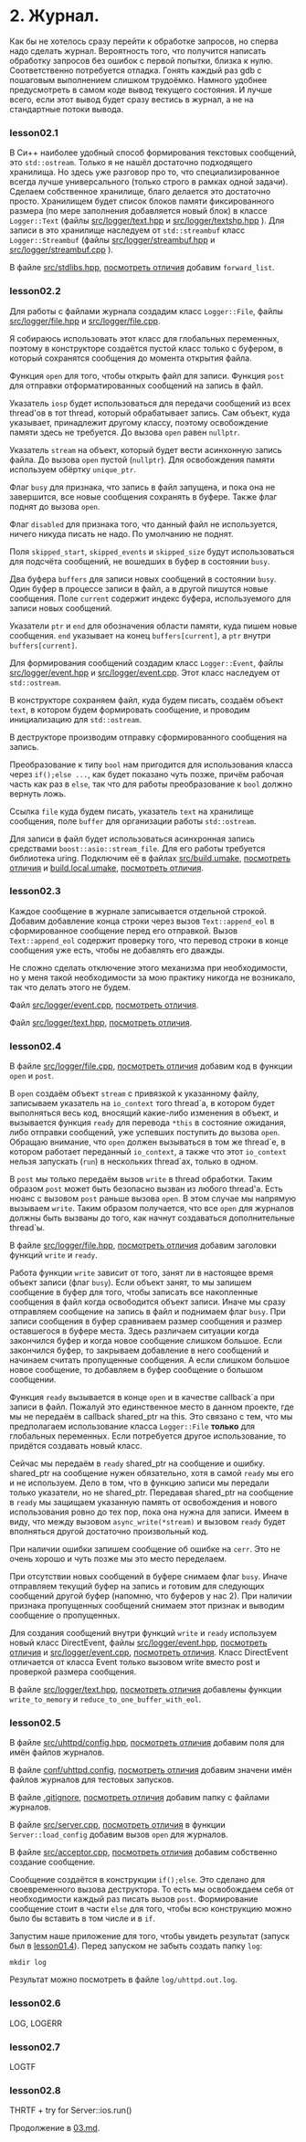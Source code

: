 # 2. Журнал.

Как бы не хотелось сразу перейти к обработке запросов, но сперва надо сделать журнал. Вероятность того, что получится написать обработку запросов без ошибок с первой попытки, близка к нулю. Соответственно потребуется отладка. Гонять каждый раз gdb с пошаговым выполнением слишком трудоёмко. Намного удобнее предусмотреть в самом коде вывод текущего состояния. И лучше всего, если этот вывод будет сразу вестись в журнал, а не на стандартные потоки вывода.

### lesson02.1

В Си++ наиболее удобный способ формирования текстовых сообщений, это `std::ostream`. Только я не нашёл достаточно подходящего хранилища. Но здесь уже разговор про то, что специализированное всегда лучше универсального (только строго в рамках одной задачи). Сделаем собственное хранилище, благо делается это достаточно просто. Хранилищем будет список блоков памяти фиксированного размера (по мере заполнения добавляется новый блок) в классе `Logger::Text` (файлы
[src/logger/text.hpp](/../lesson02.1/src/logger/text.hpp)
и
[src/logger/textshp.hpp](/../lesson02.1/src/logger/textshp.hpp)
).
Для записи в это хранилище наследуем от `std::streambuf` класс `Logger::Streambuf` (файлы
[src/logger/streambuf.hpp](/../lesson02.1/src/logger/streambuf.hpp)
и
[src/logger/streambuf.cpp](/../lesson02.1/src/logger/streambuf.cpp)
).

В файле [src/stdlibs.hpp](/../lesson02.1/src/stdlibs.hpp), [посмотреть отличия](/../../compare/c021..c021a) добавим `forward_list`.



### lesson02.2

Для работы с файлами журнала создадим класс `Logger::File`, файлы
[src/logger/file.hpp](/../lesson02.2/src/logger/file.hpp)
и
[src/logger/file.cpp](/../lesson02.2/src/logger/file.cpp).

Я собираюсь использовать этот класс для глобальных переменных, поэтому в конструкторе создаётся пустой класс только с буфером, в который сохранятся сообщения до момента открытия файла.

Функция `open` для того, чтобы открыть файл для записи. Функция `post` для отправки отформатированных сообщений на запись в файл.

Указатель `iosp` будет использоваться для передачи сообщений из всех thread'ов в тот thread, который обрабатывает запись. Сам объект, куда указывает, принадлежит другому классу, поэтому освобождение памяти здесь не требуется. До вызова `open` равен `nullptr`.

Указатель `stream` на объект, который будет вести асинхонную запись файла. До вызова `open` пустой (`nullptr`). Для освобождения памяти используем обёртку `unique_ptr`.

Флаг `busy` для признака, что запись в файл запущена, и пока она не завершится, все новые сообщения сохранять в буфере. Также флаг поднят до вызова `open`.

Флаг `disabled` для признака того, что данный файл не используется, ничего никуда писать не надо. По умолчанию не поднят.

Поля `skipped_start`, `skipped_events` и `skipped_size` будут использоваться для подсчёта сообщений, не вошедших в буфер в состоянии `busy`.

Два буфера `buffers` для записи новых сообщений в состоянии `busy`. Один буфер в процессе записи в файл, а в другой пишутся новые сообщения. Поле `current` содержит индекс буфера, используемого для записи новых сообщений.

Указатели `ptr` и `end` для обозначения области памяти, куда пишем новые сообщения. `end` указывает на конец `buffers[current]`, а `ptr` внутри `buffers[current]`.

Для формирования сообщений создадим класс `Logger::Event`, файлы
[src/logger/event.hpp](/../lesson02.2/src/logger/event.hpp)
и
[src/logger/event.cpp](/../lesson02.2/src/logger/event.cpp).
Этот класс наследуем от `std::ostream`.

В конструкторе сохраняем файл, куда будем писать, создаём объект `text`, в котором будем формировать сообщение, и проводим инициализацию для `std::ostream`.

В деструкторе производим отправку сформированного сообщения на запись.

Преобразование к типу `bool` нам пригодится для использования класса через `if();else ...`, как будет показано чуть позже, причём рабочая часть как раз в `else`, так что для работы преобразование к `bool` должно вернуть ложь.

Ссылка `file` куда будем писать, указатель `text` на хранилище сообщения, поле `buffer` для организации работы `std::ostream`.

Для записи в файл будет использоваться асинхронная запись средствами `boost::asio::stream_file`. Для его работы требуется библиотека uring. Подключим её в файлах
[src/build.umake](/../lesson02.2/src/build.umake), [посмотреть отличия](/../../compare/c022..c022a) и
[build.local.umake](/../lesson02.2/note/custom/reshu-lenovo/build.local.umake), [посмотреть отличия](/../../compare/c022a..c022b).



### lesson02.3

Каждое сообщение в журнале записывается отдельной строкой. Добавим добавление конца строки через вызов `Text::append_eol` в сформированное сообщение перед его отправкой. Вызов `Text::append_eol` содержит проверку того, что перевод строки в конце сообщения уже есть, чтобы не добавлять его дважды.

Не сложно сделать отключение этого механизма при необходимости, но у меня такой необходимости за мою практику никогда не возникало, так что делать этого не будем.

Файл [src/logger/event.cpp](/../lesson02.3/src/logger/event.cpp), [посмотреть отличия](/../../compare/c023..c023a).

Файл [src/logger/text.hpp](/../lesson02.3/src/logger/text.hpp), [посмотреть отличия](/../../compare/c023a..c023b).




### lesson02.4

В файле [src/logger/file.cpp](/../lesson02.4/src/logger/file.cpp), [посмотреть отличия](/../../compare/c024..c024a) добавим код в функции `open` и `post`.

В `open` создаём объект `stream` с привязкой к указанному файлу, записываем указатель на `io_context` того thread\`а, в котором будет выполняться весь код, вносящий какие-либо изменения в объект, и вызывается функция `ready` для перевода `*this` в состояние ожидания, либо отправки сообщений, уже успевших поступить до вызова `open`. Обращаю внимание, что `open` должен вызываться в том же thread\`е, в котором работает переданный `io_context`, а также что этот `io_context` нельзя запускать (`run`) в нескольких thread\`ах, только в одном.

В `post` мы только передаём вызов `write` в thread обработки. Таким образом `post` может быть безопасно вызван из любого thread'а. Есть нюанс с вызовом `post` раньше вызова `open`. В этом случае мы напрямую вызываем `write`. Таким образом получается, что все `open` для журналов должны быть вызваны до того, как начнут создаваться дополнительные thread\`ы.

В файле [src/logger/file.hpp](/../lesson02.4/src/logger/file.hpp), [посмотреть отличия](/../../compare/c024a..c024b) добавим заголовки функций `write` и `ready`.

Работа функции `write` зависит от того, занят ли в настоящее время объект записи (флаг `busy`). Если объект занят, то мы запишем сообщение в буфер для того, чтобы записать все накопленные сообщения в файл когда освободится объект записи. Иначе мы сразу отправляем сообщение на запись в файл и поднимаем флаг `busy`. При записи сообщения в буфер сравниваем размер сообщения и размер оставшегося в буфере места. Здесь различаем ситуации когда закончился буфер и когда новое сообщение слишком большое. Если закончился буфер, то закрываем добавление в него сообщений и начинаем считать пропущенные сообщения. А если слишком большое новое сообщение, то добавляем в буфер сообщение о большом сообщении.

Функция `ready` вызывается в конце `open` и в качестве callback\`а при записи в файл. Пожалуй это единственное место в данном проекте, где мы не передаём в callback shared_ptr на this. Это связано с тем, что мы предполагаем использование класса `Logger::File` **только** для глобальных переменных. Если потребуется другое использование, то придётся создавать новый класс.

Сейчас мы передаём в `ready` shared_ptr на сообщение и ошибку. shared_ptr на сообщение нужен обязательно, хотя в самой `ready` мы его и не используем. Дело в том, что в функцию записи мы передали только указатели, но не shared_ptr. Передавая shared_ptr на сообщение в `ready` мы защищаем указанную память от освобождения и нового использования ровно до тех пор, пока она нужна для записи. Имеем в виду, что между вызовом `async_write(*stream)` и вызовом `ready` будет вполняться другой достаточно произвольный код.

При наличии ошибки запишем сообщение об ошибке на `cerr`. Это не очень хорошо и чуть позже мы это место переделаем.

При отсутствии новых сообщений в буфере снимаем флаг `busy`. Иначе отправляем текущий буфер на запись и готовим для следующих сообщений другой буфер (напомню, что буферов у нас 2). При наличии признака пропущенных сообщений снимаем этот признак и выводим сообщение о пропущенных.

Для создания сообщений внутри функций `write` и `ready` используем новый класс DirectEvent,
файлы [src/logger/event.hpp](/../lesson02.4/src/logger/event.hpp), [посмотреть отличия](/../../compare/c024b..c024c)
и [src/logger/event.cpp](/../lesson02.4/src/logger/event.cpp), [посмотреть отличия](/../../compare/c024c..c024d). Класс DirectEvent отличается от класса Event только вызовом write вместо post и проверкой размера сообщения.

В файле [src/logger/text.hpp](/../lesson02.4/src/logger/text.hpp), [посмотреть отличия](/../../compare/c024d..c024e) добавлены функции `write_to_memory` и `reduce_to_one_buffer_with_eol`.




### lesson02.5

В файле [src/uhttpd/config.hpp](/../lesson02.5/src/uhttpd/config.hpp), [посмотреть отличия](/../../compare/c025..c025a) добавим поля для имён файлов журналов.

В файле [conf/uhttpd.config](/../lesson02.5/conf/uhttpd.config), [посмотреть отличия](/../../compare/c025a..c025b) добавим значени имён файлов журналов для тестовых запусков.

В файле [.gitignore](/../lesson02.5/.gitignore), [посмотреть отличия](/../../compare/c025b..c025c) добавим папку с файлами журналов.

В файле [src/server.cpp](/../lesson02.5/src/server.cpp), [посмотреть отличия](/../../compare/c025c..c025d) в функции `Server::load_config` добавим вызов `open` для журналов.

В файле [src/acceptor.cpp](/../lesson02.5/src/acceptor.cpp), [посмотреть отличия](/../../compare/c025d..c025e) добавим собственно создание сообщение.

Сообщение создаётся в конструкции `if();else`. Это сделано для своевременного вызова деструктора. То есть мы освобождаем себя от необходимости каждый раз писать вызов `post`. Формирование сообщение стоит в части `else` для того, чтобы всю конструкцию можно было бы вставить в том числе и в `if`.

Запустим наше приложение для того, чтобы увидеть результат (запуск был в [lesson01.4](01.md#lesson014)). Перед запуском не забыть создать папку `log`:
```
mkdir log
```
Результат можно посмотреть в файле `log/uhttpd.out.log`.




### lesson02.6

LOG, LOGERR



### lesson02.7

LOGTF



### lesson02.8

THRTF + try for Server::ios.run()

Продолжение в [03.md](03.md).
